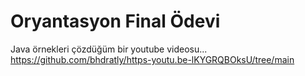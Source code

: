 # Oryantasyon Final Ödevi
Java örnekleri çözdüğüm bir youtube videosu...
https://github.com/bhdratly/https-youtu.be-lKYGRQBOksU/tree/main
